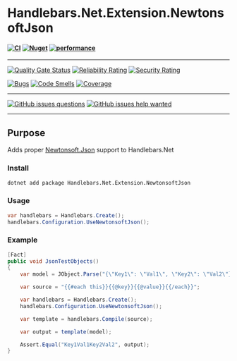 # Handlebars.Net.Extension.NewtonsoftJson


#### [![CI](https://github.com/Handlebars-Net/Handlebars.Net.Extension.NewtonsoftJson/workflows/CI/badge.svg)](https://github.com/Handlebars-Net/Handlebars.Net.Extension.NewtonsoftJson/actions?query=workflow%3ACI) [![Nuget](https://img.shields.io/nuget/vpre/Handlebars.Net.Extension.NewtonsoftJson)](https://www.nuget.org/packages/Handlebars.Net.Extension.NewtonsoftJson/) [![performance](https://img.shields.io/badge/benchmark-statistics-blue)](http://handlebars-net.github.io/Handlebars.Net.Extension.NewtonsoftJson/dev/bench/)

---

[![Quality Gate Status](https://sonarcloud.io/api/project_badges/measure?project=Handlebars-Net_Handlebars.Net.Extension.NewtonsoftJson&metric=alert_status)](https://sonarcloud.io/dashboard?id=Handlebars-Net_Handlebars.Net.Extension.NewtonsoftJson) [![Reliability Rating](https://sonarcloud.io/api/project_badges/measure?project=Handlebars-Net_Handlebars.Net.Extension.NewtonsoftJson&metric=reliability_rating)](https://sonarcloud.io/dashboard?id=Handlebars-Net_Handlebars.Net.Extension.NewtonsoftJson) [![Security Rating](https://sonarcloud.io/api/project_badges/measure?project=Handlebars-Net_Handlebars.Net.Extension.NewtonsoftJson&metric=security_rating)](https://sonarcloud.io/dashboard?id=Handlebars-Net_Handlebars.Net.Extension.NewtonsoftJson)

[![Bugs](https://sonarcloud.io/api/project_badges/measure?project=Handlebars-Net_Handlebars.Net.Extension.NewtonsoftJson&metric=bugs)](https://sonarcloud.io/dashboard?id=Handlebars-Net_Handlebars.Net.Extension.NewtonsoftJson) [![Code Smells](https://sonarcloud.io/api/project_badges/measure?project=Handlebars-Net_Handlebars.Net.Extension.NewtonsoftJson&metric=code_smells)](https://sonarcloud.io/dashboard?id=Handlebars-Net_Handlebars.Net.Extension.NewtonsoftJson) [![Coverage](https://sonarcloud.io/api/project_badges/measure?project=Handlebars-Net_Handlebars.Net.Extension.NewtonsoftJson&metric=coverage)](https://sonarcloud.io/dashboard?id=Handlebars-Net_Handlebars.Net.Extension.NewtonsoftJson) 

---
 
[![GitHub issues questions](https://img.shields.io/github/issues/handlebars-net/Handlebars.Net.Extension.NewtonsoftJson/question)](https://github.com/Handlebars-Net/Handlebars.Net.Extension.NewtonsoftJson/labels/question) 
[![GitHub issues help wanted](https://img.shields.io/github/issues/handlebars-net/Handlebars.Net.Extension.NewtonsoftJson/help%20wanted?color=green&label=help%20wanted)](https://github.com/Handlebars-Net/Handlebars.Net.Extension.NewtonsoftJson/labels/help%20wanted)

---

## Purpose

Adds proper [Newtonsoft.Json](https://www.newtonsoft.com/json) support to Handlebars.Net

### Install
```cmd
dotnet add package Handlebars.Net.Extension.NewtonsoftJson
```

### Usage
```c#
var handlebars = Handlebars.Create();
handlebars.Configuration.UseNewtonsoftJson();
```

### Example
```c#
[Fact]
public void JsonTestObjects()
{
    var model = JObject.Parse("{\"Key1\": \"Val1\", \"Key2\": \"Val2\"}");

    var source = "{{#each this}}{{@key}}{{@value}}{{/each}}";

    var handlebars = Handlebars.Create();
    handlebars.Configuration.UseNewtonsoftJson();

    var template = handlebars.Compile(source);

    var output = template(model);

    Assert.Equal("Key1Val1Key2Val2", output);
}
```

